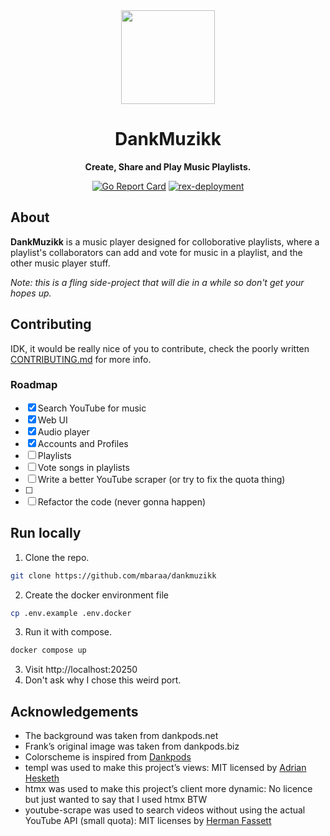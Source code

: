 <div align="center">
  <a href="https://dankmuzikk.com" target="_blank"><img src="https://dankmuzikk.com/static/android-chrome-512x512.png" width="150" /></a>

  <h1>DankMuzikk</h1>
  <p>
    <strong>Create, Share and Play Music Playlists.</strong>
  </p>
  <p>
    <a href="https://goreportcard.com/report/github.com/mbaraa/dankmuzikk"><img alt="Go Report Card" src="https://goreportcard.com/badge/github.com/mbaraa/dankmuzikk"/></a>
    <a href="https://github.com/mbaraa/dankmuzikk/actions/workflows/rex-deploy.yml"><img alt="rex-deployment" src="https://github.com/mbaraa/dankmuzikk/actions/workflows/rex-deploy.yml/badge.svg"/></a>
  </p>
</div>

## About

**DankMuzikk** is a music player designed for colloborative playlists, where a playlist's collaborators can add and vote for music in a playlist, and the other music player stuff.

_Note: this is a fling side-project that will die in a while so don't get your hopes up._

## Contributing

IDK, it would be really nice of you to contribute, check the poorly written [CONTRIBUTING.md](/CONTRIBUTING.md) for more info.

### Roadmap

- [x] Search YouTube for music
- [x] Web UI
- [x] Audio player
- [x] Accounts and Profiles
- [ ] Playlists
- [ ] Vote songs in playlists
- [ ] Write a better YouTube scraper (or try to fix the quota thing)
- [ ]
- [ ] Refactor the code (never gonna happen)

## Run locally

1. Clone the repo.

```bash
git clone https://github.com/mbaraa/dankmuzikk
```

2. Create the docker environment file

```bash
cp .env.example .env.docker
```

3. Run it with compose.

```bash
docker compose up
```

3. Visit http://localhost:20250
4. Don't ask why I chose this weird port.

## Acknowledgements

- The background was taken from dankpods.net
- Frank’s original image was taken from dankpods.biz
- Colorscheme is inspired from [Dankpods](https://www.youtube.com/@DankPods)
- templ was used to make this project’s views: MIT licensed by [Adrian Hesketh](https://github.com/a-h)
- htmx was used to make this project’s client more dynamic: No licence but just wanted to say that I used htmx BTW
- youtube-scrape was used to search videos without using the actual YouTube API (small quota): MIT licenses by [Herman Fassett](https://github.com/HermanFassett)
